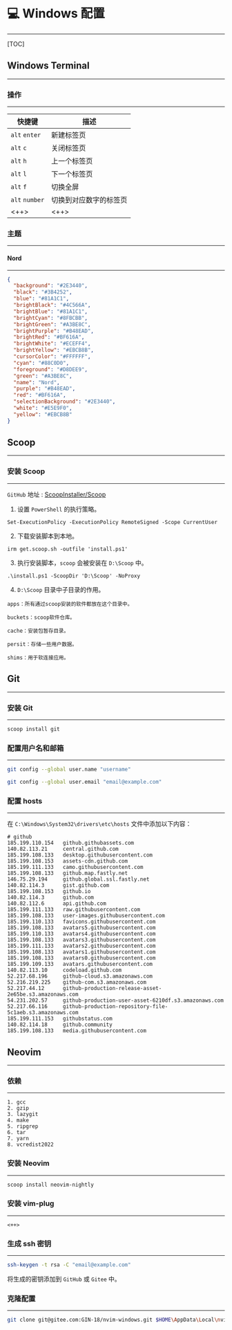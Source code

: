 # :computer: Windows 配置

----------

[TOC]

## Windows Terminal

----------

### 操作

----------

| 快捷键         | 描述                   |
| -------------- | --------------         |
| `alt` `enter`  | 新建标签页             |
| `alt` `c`      | 关闭标签页             |
| `alt` `h`      | 上一个标签页           |
| `alt` `l`      | 下一个标签页           |
| `alt` `f`      | 切换全屏               |
| `alt` `number` | 切换到对应数字的标签页 |
| <++>           | <++>                   |


### 主题

----------

#### Nord

----------

```json
{
  "background": "#2E3440",
  "black": "#3B4252",
  "blue": "#81A1C1",
  "brightBlack": "#4C566A",
  "brightBlue": "#81A1C1",
  "brightCyan": "#8FBCBB",
  "brightGreen": "#A3BE8C",
  "brightPurple": "#B48EAD",
  "brightRed": "#BF616A",
  "brightWhite": "#ECEFF4",
  "brightYellow": "#EBCB8B",
  "cursorColor": "#FFFFFF",
  "cyan": "#88C0D0",
  "foreground": "#D8DEE9",
  "green": "#A3BE8C",
  "name": "Nord",
  "purple": "#B48EAD",
  "red": "#BF616A",
  "selectionBackground": "#2E3440",
  "white": "#E5E9F0",
  "yellow": "#EBCB8B"
}
```

## Scoop

----------

### 安装 Scoop

----------

`GitHub` 地址 : [ScoopInstaller/Scoop](https://github.com/ScoopInstaller/Scoop)

1. 设置 `PowerShell` 的执行策略。

```dos
Set-ExecutionPolicy -ExecutionPolicy RemoteSigned -Scope CurrentUser
```

2. 下载安装脚本到本地。

```dos
irm get.scoop.sh -outfile 'install.ps1'
```

3. 执行安装脚本，`scoop` 会被安装在 `D:\Scoop` 中。

```dos
.\install.ps1 -ScoopDir 'D:\Scoop' -NoProxy
```

4. `D:\Scoop` 目录中子目录的作用。

```
apps：所有通过scoop安装的软件都放在这个目录中。

buckets：scoop软件仓库。

cache：安装包暂存目录。

persit：存储一些用户数据。

shims：用于软连接应用。
```

## Git

----------

### 安装 Git

----------

```sh
scoop install git
```

### 配置用户名和邮箱

----------

```sh
git config --global user.name "username"

git config --global user.email "email@example.com"
```

### 配置 hosts

----------

在 `C:\Windows\System32\drivers\etc\hosts` 文件中添加以下内容：

```dos
# github
185.199.110.154   github.githubassets.com
140.82.113.21     central.github.com
185.199.108.133   desktop.githubusercontent.com
185.199.108.153   assets-cdn.github.com
185.199.111.133   camo.githubusercontent.com
185.199.108.133   github.map.fastly.net
146.75.29.194     github.global.ssl.fastly.net
140.82.114.3      gist.github.com
185.199.108.153   github.io
140.82.114.3      github.com
140.82.112.6      api.github.com
185.199.111.133   raw.githubusercontent.com
185.199.108.133   user-images.githubusercontent.com
185.199.110.133   favicons.githubusercontent.com
185.199.108.133   avatars5.githubusercontent.com
185.199.110.133   avatars4.githubusercontent.com
185.199.108.133   avatars3.githubusercontent.com
185.199.111.133   avatars2.githubusercontent.com
185.199.108.133   avatars1.githubusercontent.com
185.199.108.133   avatars0.githubusercontent.com
185.199.109.133   avatars.githubusercontent.com
140.82.113.10     codeload.github.com
52.217.68.196     github-cloud.s3.amazonaws.com
52.216.219.225    github-com.s3.amazonaws.com
52.217.44.12      github-production-release-asset-2e65be.s3.amazonaws.com
54.231.202.57     github-production-user-asset-6210df.s3.amazonaws.com
52.217.66.116     github-production-repository-file-5c1aeb.s3.amazonaws.com
185.199.111.153   githubstatus.com
140.82.114.18     github.community
185.199.108.133   media.githubusercontent.com
```

## Neovim

----------

### 依赖

----------

```
1. gcc
2. gzip
3. lazygit
4. make
5. ripgrep
6. tar
7. yarn
8. vcredist2022
```

### 安装 Neovim

----------

```sh
scoop install neovim-nightly
```

### 安装 vim-plug

----------

```
<++>
```

### 生成 ssh 密钥

----------

```sh
ssh-keygen -t rsa -C "email@example.com"
```

将生成的密钥添加到 `GitHub` 或 `Gitee` 中。

### 克隆配置

----------

```sh
git clone git@gitee.com:GIN-18/nvim-windows.git $HOME\AppData\Local\nvim
```







